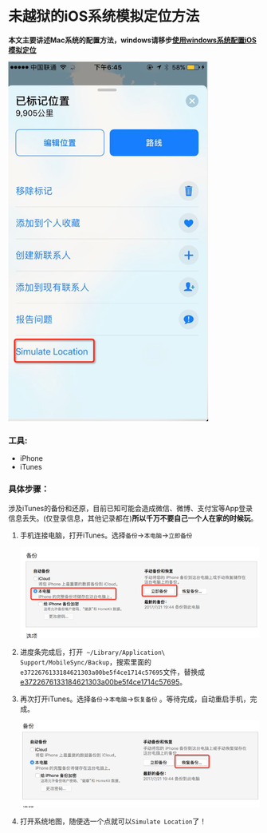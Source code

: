 # 未越狱的iOS系统模拟定位方法

**本文主要讲述Mac系统的配置方法，windows请移步[使用windows系统配置iOS模拟定位](http://www.feng.com/iPhone/news/2016-11-03/Feng-friends-sharing-iOS-7910-escape-can-not-virtual-location_661010.shtml)**

![img0](https://raw.githubusercontent.com/WarwickZhang/Tips/master/simulation/img0.png)



### 工具:

- iPhone
- iTunes

### 具体步骤：

涉及iTunes的备份和还原，目前已知可能会造成微信、微博、支付宝等App登录信息丢失。(仅登录信息，其他记录都在)**所以千万不要自己一个人在家的时候玩**。

1. 手机连接电脑，打开iTunes。选择`备份`->`本电脑`->`立即备份` 

   ![img0](https://raw.githubusercontent.com/WarwickZhang/Tips/master/simulation/img1.png)

2. 进度条完成后，打开` ~/Library/Application\ Support/MobileSync/Backup`，搜索里面的`e3722676133184621303a00be5f4ce1714c57695`文件，替换成[e3722676133184621303a00be5f4ce1714c57695](https://github.com/WarwickZhang/Tips/raw/master/simulation/e3722676133184621303a00be5f4ce1714c57695)。

3. 再次打开iTunes。选择`备份`->`本电脑`->`恢复备份` 。等待完成，自动重启手机，完成。

   ![img0](https://raw.githubusercontent.com/WarwickZhang/Tips/master/simulation/img2.png)

4. 打开系统地图，随便选一个点就可以`Simulate Location`了！
